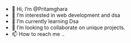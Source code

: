- 👋 Hi, I’m @Pritamghara
- 👀 I’m interested in web development and dsa
- 🌱 I’m currently learning Dsa
- 💞️ I’m looking to collaborate on unique projects.
- 📫 How to reach me ..

<!---
Pritamghara/Pritamghara is a ✨ special ✨ repository because its `README.md` (this file) appears on your GitHub profile.
You can click the Preview link to take a look at your changes.
--->
